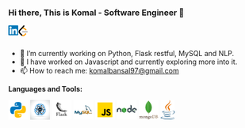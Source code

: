 ### Hi there, This is Komal - Software Engineer 👋

<a href="https://www.linkedin.com/in/komalbansal01/">
  <img align="left" alt="Komal Bansal | Linkedin" width="20px" src="https://raw.githubusercontent.com/Komal97/Komal97/main/assets/linkedin.svg" />
</a>

<a href="https://leetcode.com/Komal97/">
  <img align="left" alt="Komal Bansal | Leetcode" width="20px" src="https://raw.githubusercontent.com/Komal97/Komal97/main/assets/LeetCode.png" />
</a>

<br/>
<br/>

- 🔭 I’m currently working on Python, Flask restful, MySQL and NLP.
- 🌱 I have worked on Javascript and currently exploring more into it.
- 📫 How to reach me: komalbansal97@gmail.com

**Languages and Tools:**  

<code><img height="40" alt="Python" src="https://raw.githubusercontent.com/Komal97/Komal97/main/assets/python.svg"></code>
<code><img height="40" alt="Natural Language Processing" src="https://raw.githubusercontent.com/Komal97/Komal97/main/assets/ML.jpg"></code>
<code><img height="40" alt="Flask" src="https://raw.githubusercontent.com/Komal97/Komal97/main/assets/flask.png"></code>
<code><img height="40" alt="MySQL" src="https://raw.githubusercontent.com/Komal97/Komal97/main/assets/mysql.png"></code>
<code><img height="40" alt="JavaScript" src="https://raw.githubusercontent.com/Komal97/Komal97/main/assets/javascript.svg"></code>
<code><img height="40" alt="NodeJS" src="https://raw.githubusercontent.com/Komal97/Komal97/main/assets/nodejs.svg"></code>
<code><img height="40" alt="MongoDB" src="https://raw.githubusercontent.com/Komal97/Komal97/main/assets/mongodb.png"></code>
<code><img height="40" alt="Java" src="https://raw.githubusercontent.com/Komal97/Komal97/main/assets/java.svg"></code>

<!--
**Komal97/Komal97** is a ✨ _special_ ✨ repository because its `README.md` (this file) appears on your GitHub profile.

Here are some ideas to get you started:

- 🔭 I’m currently working on ...
- 🌱 I’m currently learning ...
- 👯 I’m looking to collaborate on ...
- 🤔 I’m looking for help with ...
- 💬 Ask me about ...
- 📫 How to reach me: ...
- 😄 Pronouns: ...
- ⚡ Fun fact: ...
-->
